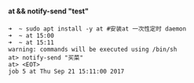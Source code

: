 #### at && notify-send "test"

```shell
➜  ~ sudo apt install -y at #安装at 一次性定时 daemon
➜  ~ at 15:00 
➜  ~ at 15:11
warning: commands will be executed using /bin/sh
at> notify-send "买菜"        
at> <EOT>
job 5 at Thu Sep 21 15:11:00 2017
```



